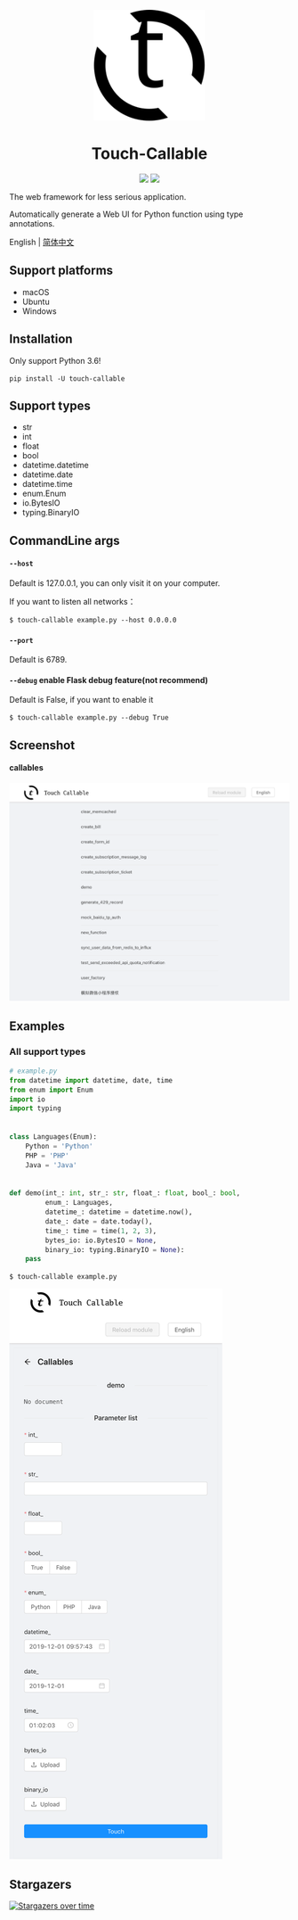 <p align="center">
  <img width="200" src="./touch-callable.svg">
</p>

<h1 align="center">Touch-Callable</h1>
<p align="center">
  <image src="https://img.shields.io/pypi/v/touch-callable.svg" />
  <image src="https://img.shields.io/pypi/dm/touch-callable.svg" />
</p>

<p>
The web framework for less serious application.

Automatically generate a Web UI for Python function using type annotations.
<p>

English | [简体中文](./README_zh_CN.md)

## Support platforms

- macOS
- Ubuntu
- Windows

## Installation

Only support Python 3.6!

`pip install -U touch-callable`

## Support types

- str
- int
- float
- bool
- datetime.datetime
- datetime.date
- datetime.time
- enum.Enum
- io.BytesIO
- typing.BinaryIO

## CommandLine args

#### `--host` 

Default is 127.0.0.1, you can only visit it on your computer.

If you want to listen all networks：

`$ touch-callable example.py --host 0.0.0.0`

#### `--port` 

Default is 6789.

#### `--debug` enable Flask debug feature(not recommend)

Default is False, if you want to enable it

`$ touch-callable example.py --debug True`

## Screenshot

#### callables

![callables](https://raw.githubusercontent.com/pengwk/touch-callable/master/callables_en_us.png)

## Examples

### All support types

```python
# example.py
from datetime import datetime, date, time
from enum import Enum
import io
import typing


class Languages(Enum):
    Python = 'Python'
    PHP = 'PHP'
    Java = 'Java'


def demo(int_: int, str_: str, float_: float, bool_: bool,
         enum_: Languages,
         datetime_: datetime = datetime.now(),
         date_: date = date.today(),
         time_: time = time(1, 2, 3),
         bytes_io: io.BytesIO = None,
         binary_io: typing.BinaryIO = None):
    pass
```

`$ touch-callable example.py`

![demo_with_reponsive_ui](https://raw.githubusercontent.com/pengwk/touch-callable/master/demo_all_args_with_responsive_ui_en_us.png)

## Stargazers

[![Stargazers over time](https://starchart.cc/pengwk/touch-callable.svg)](https://starchart.cc/pengwk/touch-callable)
